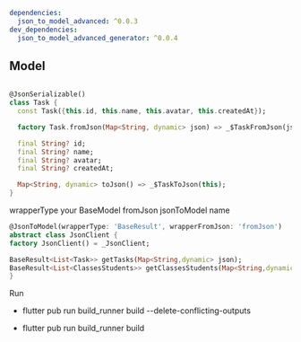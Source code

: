 ```yaml
dependencies:
  json_to_model_advanced: ^0.0.3
dev_dependencies:
  json_to_model_advanced_generator: ^0.0.4
```

## Model
```dart

@JsonSerializable()
class Task {
  const Task({this.id, this.name, this.avatar, this.createdAt});

  factory Task.fromJson(Map<String, dynamic> json) => _$TaskFromJson(json);

  final String? id;
  final String? name;
  final String? avatar;
  final String? createdAt;

  Map<String, dynamic> toJson() => _$TaskToJson(this);
}
```
wrapperType your BaseModel
fromJson jsonToModel name
```dart
@JsonToModel(wrapperType: 'BaseResult', wrapperFromJson: 'fromJson')
abstract class JsonClient {
factory JsonClient() = _JsonClient;

BaseResult<List<Task>> getTasks(Map<String,dynamic> json);
BaseResult<List<ClassesStudents>> getClassesStudents(Map<String,dynamic> json);
}
```
Run
- flutter pub run build_runner build --delete-conflicting-outputs

- flutter pub run build_runner build



